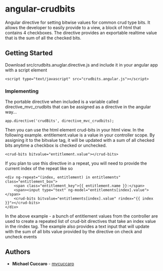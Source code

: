 # angular-crudbits
Angular directive for setting bitwise values for common crud type bits.  It allows the developer to easily provide to a view, a block of html that contains 4 checkboxes.  The directive provides an exportable realtime value that is the sum of all the checked bits.

## Getting Started
Download src/crudbits.anuglar.directive.js and include it in your angular app with a script element
```
<script type="text/javascript" src="crudbits.angular.js"></script>
````

### Implementing
The portable directive when included is a variable called directive_mvc_crudbits that can be assigned as a directive in the angular way...


```
app.directive('crudBits', directive_mvc_crudbits);
```

Then you can use the html element crud-bits in your html view. In the following example. entitlement.value is a value in your controller scope. By assigning it to the bitvalue tag, it will be updated
with a sum of all checked bits anytime a checkbox is checked or unchecked.

```
<crud-bits bitvalue="entitlement.value"></crud-bits>  
```

If you plan to use this directive in a repeat, you will need to provide the current index of the repeat like so 

```
<div ng-repeat="(index, entitlement) in entitlements" class="entitlement_box">
    <span class="entitlement_key">{{ entitlement.name }}:</span>
    <span><input type="text" ng-model="entitlements[index].value"></span>
	<crud-bits bitvalue="entitlements[index].value" rindex="{{ index }}"></crud-bits>                        
</div>
```

In the above example - a bunch of entitlement values from the controller are used to create a repeated list of crud-bit directives that take an index value in the rindex tag.  The example also provides a text input that will update with the sum of all bits value provided by the directive on check and uncheck events

## Authors

* **Michael Cuccaro** - [mvcuccaro](https://github.com/mvcuccaro)
